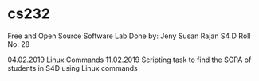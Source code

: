 # cs232
Free and Open Source Software Lab 
Done by:
        Jeny Susan Rajan
        S4 D
        Roll No: 28

04.02.2019      Linux Commands
11.02.2019      Scripting task to find the SGPA of students in S4D using Linux commands 
